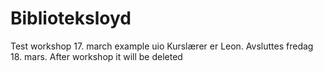 # Biblioteksloyd
Test workshop 17. march example uio
Kurslærer er Leon.
Avsluttes fredag 18. mars.
After workshop it will be deleted
